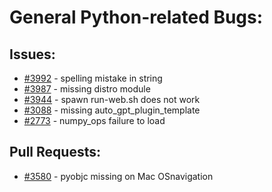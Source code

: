 # General Python-related Bugs:
## Issues:
- [#3992][3992] - spelling mistake in string
- [#3987][3987] - missing distro module
- [#3944][3944] - spawn run-web.sh does not work
- [#3088][3088] - missing auto_gpt_plugin_template
- [#2773][2773] - numpy_ops failure to load

## Pull Requests:
- [#3580][3580] - pyobjc missing on Mac OSnavigation

[2773]:https://github.com/Significant-Gravitas/Auto-GPT/issues/2773
[3088]:https://github.com/Significant-Gravitas/Auto-GPT/issues/3088
[3580]:https://github.com/Significant-Gravitas/Auto-GPT/issues/3580
[3944]:https://github.com/Significant-Gravitas/Auto-GPT/issues/3944
[3987]:https://github.com/Significant-Gravitas/Auto-GPT/issues/3987
[3992]:https://github.com/Significant-Gravitas/Auto-GPT/issues/3992
